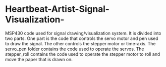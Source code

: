 # Heartbeat-Artist-Signal-Visualization-
MSP430 code used for signal drawing/visualization system.  It is divided into two parts.  One part is the code that controls the servo motor and pen used to draw the signal.  The other controls the stepper motor or time-axis.
The servo_pen folder contains the code used to operate the servos.  The stepper_roll contains the code used to operate the stepper motor to roll and move the paper that is drawn on.